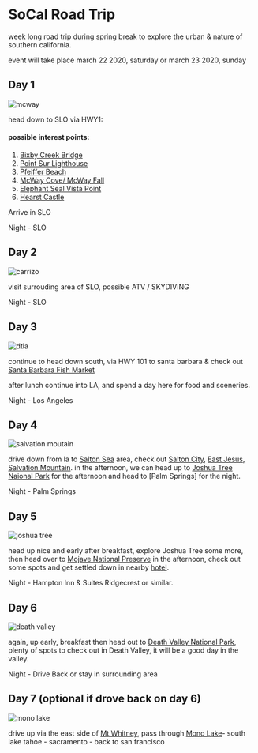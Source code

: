 # SoCal Road Trip

week long road trip during spring break to explore the urban & nature of southern california.

event will take place march 22 2020, saturday or march 23 2020, sunday

## Day 1
![mcway](https://upload.wikimedia.org/wikipedia/commons/thumb/9/9e/McWay_Falls_Big_Sur_May_2011_002.jpg/800px-McWay_Falls_Big_Sur_May_2011_002.jpg)

head down to SLO via HWY1:
#### possible interest points:
1. [Bixby Creek Bridge](https://www.google.com/maps/place/Bixby+Creek+Bridge/@36.3745157,-121.9105469,15.08z/data=!4m12!1m6!3m5!1s0x808d94a0a7c313c9:0x89526bd7a2901627!2sBixby+Creek+Bridge!8m2!3d36.3714903!4d-121.9017595!3m4!1s0x808d94a0a7c313c9:0x89526bd7a2901627!8m2!3d36.3714903!4d-121.9017595)
1. [Point Sur Lighthouse](https://www.google.com/maps/place/Point+Sur+Lighthouse,+Monterey,+CA+93940/@36.4452549,-121.8198061,9.75z/data=!4m5!3m4!1s0x808d9154d4894371:0x4141b8589a0a31f9!8m2!3d36.3064105!4d-121.901722)
1. [Pfeiffer Beach](https://www.google.com/maps/place/Pfeiffer+Beach/@36.2562627,-121.8328602,14.5z/data=!4m5!3m4!1s0x808d9ab663e31479:0x737c82fda906d4f9!8m2!3d36.2380429!4d-121.8162346)
1. [McWay Cove/ McWay Fall](https://www.google.com/maps/place/McWay+Cove/@36.2019778,-121.7014564,13z/data=!4m5!3m4!1s0x0:0xd6f9f61f65ded802!8m2!3d36.1582859!4d-121.6728973)
1. [Elephant Seal Vista Point](https://www.google.com/maps/place/Elephant+Seal+Vista+Point/@35.9975163,-121.3453101,10z/data=!4m5!3m4!1s0x8092ca9b580dc385:0x56b9da1aa6ed2816!8m2!3d35.6629449!4d-121.2577343)
1. [Hearst Castle](https://www.google.com/maps/place/Hearst+Castle/@35.6852076,-121.1682251,15z/data=!4m2!3m1!1s0x0:0xc07bc62555ca2e20?sa=X&ved=2ahUKEwiA7LK-uuHnAhUXlnIEHWvACTIQ_BIwHXoECBoQCA)

Arrive in SLO

Night - SLO

## Day 2
![carrizo](https://www.uponarriving.com/wp-content/uploads/2019/04/Carrizo-Plain-National-Monument-1024x819-820x410.jpg)

visit surrouding area of SLO, possible ATV / SKYDIVING

Night - SLO

## Day 3
![dtla](https://www.tripsavvy.com/thmb/cvUCndl_pVUn0tuRultzjMhQ1oE=/950x0/filters:no_upscale():max_bytes(150000):strip_icc():format(webp)/AerialviewofaDowntownLAatsunset-5be5c055d87443998249f40da7e76479.jpg)

continue to head down south, via HWY 101 to santa barbara & check out [Santa Barbara Fish Market](https://www.google.com/maps/place/Santa+Barbara+Fish+Market/@34.7097718,-119.4336281,8z/data=!4m5!3m4!1s0x80e913f5ba6d1a5d:0x56406a71c17b08cb!8m2!3d34.4035105!4d-119.6936417)

after lunch continue into LA, and spend a day here for food and sceneries. 

Night - Los Angeles

## Day 4 
![salvation moutain](https://upload.wikimedia.org/wikipedia/commons/thumb/b/b4/Salvation_Mountain_001.jpg/1200px-Salvation_Mountain_001.jpg)

drive down from la to [Salton Sea](https://www.google.com/maps/place/Salton+Sea/@33.5582702,-116.2618237,9.38z/data=!4m22!1m16!4m15!1m6!1m2!1s0x80c2c75ddc27da13:0xe22fdf6f254608f4!2sLos+Angeles,+California!2m2!1d-118.2436849!2d34.0522342!1m6!1m2!1s0x80d0b2024782ca49:0x1056c9c09a0b7877!2sEast+Jesus,+E+Jesus+Rd,+Niland,+CA+92257!2m2!1d-115.4660136!2d33.2630495!3e0!3m4!1s0x80da0e34f245497f:0xba9798cef0c05781!8m2!3d33.3286185!4d-115.8434122) area, check out [Salton City](https://www.google.com/maps/place/Salton+City,+CA/@33.2977332,-115.9939955,13z/data=!3m1!4b1!4m22!1m16!4m15!1m6!1m2!1s0x80c2c75ddc27da13:0xe22fdf6f254608f4!2sLos+Angeles,+California!2m2!1d-118.2436849!2d34.0522342!1m6!1m2!1s0x80d0b2024782ca49:0x1056c9c09a0b7877!2sEast+Jesus,+E+Jesus+Rd,+Niland,+CA+92257!2m2!1d-115.4660136!2d33.2630495!3e0!3m4!1s0x80da15c8c07263cd:0x325293c27ef97271!8m2!3d33.2986819!4d-115.9562302), [East Jesus](https://www.google.com/maps/place/East+Jesus/@33.2721439,-115.5140823,12z/data=!4m22!1m16!4m15!1m6!1m2!1s0x80c2c75ddc27da13:0xe22fdf6f254608f4!2sLos+Angeles,+California!2m2!1d-118.2436849!2d34.0522342!1m6!1m2!1s0x80d0b2024782ca49:0x1056c9c09a0b7877!2sEast+Jesus,+E+Jesus+Rd,+Niland,+CA+92257!2m2!1d-115.4660136!2d33.2630495!3e0!3m4!1s0x80d0b2024782ca49:0x1056c9c09a0b7877!8m2!3d33.2630563!4d-115.4660082), [Salvation Mountain](https://www.google.com/maps/place/Salvation+Mountain/@33.2721439,-115.5140823,12z/data=!4m22!1m16!4m15!1m6!1m2!1s0x80c2c75ddc27da13:0xe22fdf6f254608f4!2sLos+Angeles,+California!2m2!1d-118.2436849!2d34.0522342!1m6!1m2!1s0x80d0b2024782ca49:0x1056c9c09a0b7877!2sEast+Jesus,+E+Jesus+Rd,+Niland,+CA+92257!2m2!1d-115.4660136!2d33.2630495!3e0!3m4!1s0x80d0b207f1dda1d3:0x4ec3972c15caffda!8m2!3d33.2541386!4d-115.4726386). 
in the afternoon, we can head up to [Joshua Tree Naional Park](https://www.google.com/maps/place/Joshua+Tree+National+Park/@33.9002347,-116.1408641,10z/data=!3m1!4b1!4m5!3m4!1s0x80da8f85b965a87b:0x1977eda73aeb9de2!8m2!3d33.873415!4d-115.9009923) for the afternoon and head to [Palm Springs] for the night.

Night - Palm Springs

## Day 5 
![joshua tree](https://media.nbclosangeles.com/2019/09/GettyImages-1042755830.jpg?resize=850%2C478)

head up nice and early after breakfast, explore Joshua Tree some more, then head over to [Mojave National Preserve](https://www.google.com/maps/place/Mojave+National+Preserve/@34.672618,-117.0142883,7.5z/data=!4m12!1m6!3m5!1s0x80da8f85b965a87b:0x1977eda73aeb9de2!2sJoshua+Tree+National+Park!8m2!3d33.873415!4d-115.9009923!3m4!1s0x80cf8207c4d4a6d1:0x1a6d6ddf9ae18a7a!8m2!3d35.1558457!4d-115.4470825) in the afternoon, check out some spots and get settled down in nearby [hotel](https://www.google.com/travel/hotels/Death%20Valley/entity/ChgI8_fo_JikrtBGGgwvZy8xaGMyajRoOXAQAQ/prices?g2lb=2502548%2C4254308%2C4258168%2C4260007%2C4270442%2C4274032%2C4291318%2C4305595%2C4306835%2C4308216%2C4308226%2C4314846%2C4317915%2C4326765%2C4328159%2C4329288%2C4330113%2C4347918%2C4270859%2C4284970%2C4291517%2C4307996&hl=en&gl=us&un=1&ap=SAEqKAoSCVgAhGODA0FAEcAWt-iEhV3AEhIJnCfPCq7bQkARwBa36PQGXcAwAlqRAgoFCMUCEAAiA1VTRCoWCgcI5A8QAxgbEgcI5A8QAxgcGAEgAbABAFgBaAGKASgKEgnnfljeUUZBQBHAFrfoKHhdwBISCXtEZ3ltG0NAEcAWt-iY-VzAmgEOEgxEZWF0aCBWYWxsZXmiARgKCC9tLzBjbWxzEgxEZWF0aCBWYWxsZXmqAQ8KAggSEgMImwESAghsGAGqARoKAggUEgIIHRICCBsSAggwEgIIUhICCE4YAaoBCgoCCBwSAghzGAGqAQoKAggREgIIOBgBqgEKCgIILhICCFMYAaoBBgoCCCwYAKoBCwoDCOECEgIIYxgBqgEaCgIINRICCB4SAggTEgIIMhICCF0SAggQGAGSAQIgAQ&q=hotel%20near%20death%20valley&rp=EJjg_e-5jrO5yAEQh5z5s4zk1uHZARD1y9D62f78xbUBEMP51tuj5OuBLzgBQABIAg&ictx=1&hrf=CgUIxQIQACIDVVNEKhYKBwjkDxADGBsSBwjkDxADGBwYASABsAEAWAFoAYoBKAoSCVgAhGODA0FAEcAWt-iEhV3AEhIJnCfPCq7bQkARwBa36PQGXcCaAQ4SDERlYXRoIFZhbGxleaIBGAoIL20vMGNtbHMSDERlYXRoIFZhbGxleaoBDwoCCBISAwibARICCGwYAaoBGgoCCBQSAggdEgIIGxICCDASAghSEgIIThgBqgEKCgIIHBICCHMYAaoBCgoCCBESAgg4GAGqAQoKAgguEgIIUxgBqgEGCgIILBgAqgELCgMI4QISAghjGAGqARoKAgg1EgIIHhICCBMSAggyEgIIXRICCBAYAZIBAiAB).

Night - Hampton Inn & Suites Ridgecrest or similar.

## Day 6
![death valley](https://www.nationalparks.org/sites/default/files/death-valley-istock-2.jpg)

again, up early, breakfast then head out to [Death Valley National Park](https://www.google.com/maps/place/Death+Valley+National+Park/@35.8034061,-117.268211,8z/data=!4m12!1m6!3m5!1s0x80da8f85b965a87b:0x1977eda73aeb9de2!2sJoshua+Tree+National+Park!8m2!3d33.873415!4d-115.9009923!3m4!1s0x80c74b7776ae8a47:0xccc9f07c7bf2b054!8m2!3d36.5052209!4d-117.0785522), plenty of spots to check out in Death Valley, it will be a good day in the valley.

Night - Drive Back or stay in surrounding area

## Day 7 (optional if drove back on day 6)
![mono lake](https://live.staticflickr.com/1745/28970056728_f56f3ed07b_b.jpg)

drive up via the east side of [Mt.Whitney](https://www.google.com/maps/place/Mt.+Whitney/@36.6809524,-118.7426772,8.75z/data=!4m5!3m4!1s0x80bf8d3667a6b6c5:0x77dad12cf276cbf2!8m2!3d36.5784991!4d-118.29226!5m1!1e4), pass through [Mono Lake](https://www.google.com/maps/place/Mono+Lake/@38.0069565,-119.1714219,11z/data=!4m5!3m4!1s0x809648435f30b0bd:0x121a56f42738210c!8m2!3d38.0128316!4d-118.9761519)- south lake tahoe - sacramento - back to san francisco

